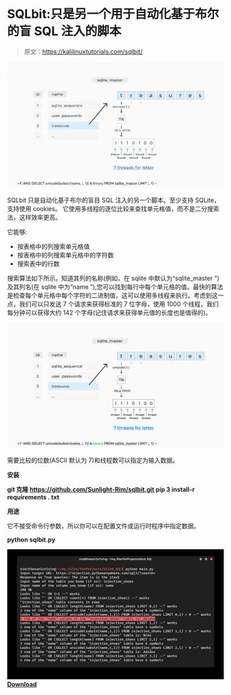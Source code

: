 # SQLbit:只是另一个用于自动化基于布尔的盲 SQL 注入的脚本

> 原文：<https://kalilinuxtutorials.com/sqlbit/>

[![](img//4f2dc6b0c33c37bd48f02ae31aaa06f7.png)](https://blogger.googleusercontent.com/img/a/AVvXsEjFZ6WoJCR3dDYlvqnS8VqNF2XLqZ0IZy9-8sYFHKCmyBMzqGbRKx1qgWaDDLCy7doUhXdW1xDtHbqdNzYXJUW7FAsSyKIyzymshe7zoNVXE7KTCDqWSGHp_tfPT0OkyR3vZKWdEkgvJISHSipWYaDpoRp5AeS6dpjRzOh-nav9-3u5sd55gXPOTmE6=s650)

SQLbit 只是自动化基于布尔的盲目 SQL 注入的另一个脚本。至少支持 SQLite，支持使用 cookies。
它使用多线程的逐位比较来查找单元格值，而不是二分搜索法，这样效率更高。

它能够:

*   按表格中的列搜索单元格值
*   按表格中的列搜索单元格中的字符数
*   搜索表中的行数

搜索算法如下所示。知道其列的名称(例如，在 sqlite 中默认为“sqlite_master ”)及其列名(在 sqlite 中为“name ”),您可以找到每行中每个单元格的值。最快的算法是检查每个单元格中每个字符的二进制值，这可以使用多线程来执行。考虑到这一点，我们可以只发送 7 个请求来获得标准的 7 位字母，使用 1000 个线程，我们每分钟可以获得大约 142 个字母(记住请求来获得单元值的长度也是值得的)。

![](img//ab57f49c4a35f164f2069fe123c7bd94.png)

需要比较的位数(ASCII 默认为 7)和线程数可以指定为输入数据。

**安装**

**git 克隆 https://github.com/Sunlight-Rim/sqlbit.git
pip 3 install-r requirements . txt**

**用途**

它不接受命令行参数，所以你可以在配置文件或运行时程序中指定数据。

**python sqlbit.py**

![](img//d3249fb77ae2c5c73ccff3d26cd88898.png)[**Download**](https://github.com/Sunlight-Rim/SQLbit)